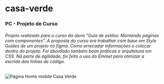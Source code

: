 # casa-verde

### PC - Projeto de Curso


###### Projeto realizado para o curso da alura *"Guia de estilos: Montando páginas com componentes"*. A proposta do curso era trabalhar com base em *Style Guides* de um projeto no figma. Como arrecadar informações e colocar dentro do projeto. Foi abordado também boas práticas e arquitetura em CSS. Na parte de agilidade, foi feito o uso do Emmet para otimizar a escrida das linhas de código.



![Página Home mobile Casa Verde](https://images2.imgbox.com/c7/82/kKfZb0qL_o.jpg)

